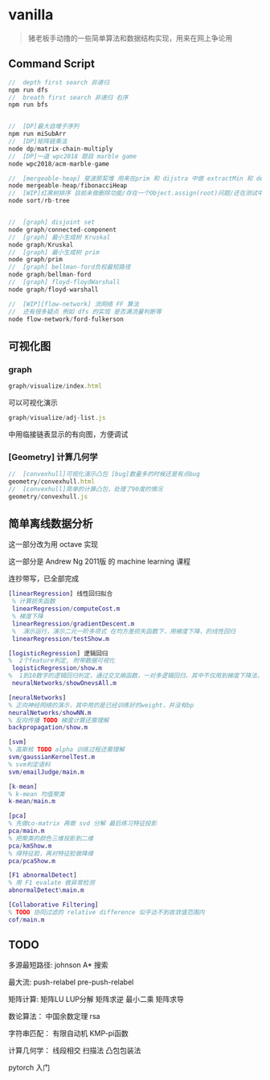 # vanilla

 > 猪老板手动撸的一些简单算法和数据结构实现，用来在网上争论用

## Command Script
``` javascript
//  depth first search 非递归
npm run dfs
//  breath first search 非递归 右序
npm run bfs


//  [DP]最大自增子序列  
npm run miSubArr
//  [DP]矩阵链乘法
node dp/matrix-chain-multiply
//  [DP]一道 wpc2018 题目 marble game
node wpc2018/acm-marble-game

//  [mergeable-heap] 斐波那契堆 用来在prim 和 dijstra 中做 extractMin 和 decrease key
node mergeable-heap/fibonacciHeap
//  [WIP]红黑树排序 目前未做删除功能/存在一个Object.assign(root)问题/还在测试中
node sort/rb-tree


//  [graph] disjoint set
node graph/connected-component
//  [graph] 最小生成树 Kruskal
node graph/Kruskal
//  [graph] 最小生成树 prim
node graph/prim
//  [graph] bellman-ford负权最短路径
node graph/bellman-ford
//  [graph] floyd-floydWarshall
node graph/floyd-warshall

//  [WIP][flow-network] 流网络 FF 算法
//  还有很多疑点 例如 dfs 的实现 是否满流量判断等
node flow-network/ford-fulkerson

```

## 可视化图
### graph

``` javascript
graph/visualize/index.html
```
可以可视化演示
``` javascript
graph/visualize/adj-list.js
```
中用临接链表显示的有向图，方便调试

###  [Geometry] 计算几何学
``` javascript
//  [convexhull]可视化演示凸包 [bug]数量多的时候还是有点bug
geometry/convexhull.html
//  [convexhull]简单的计算凸包，处理了90度的情况
geometry/convexhull.js
```

## 简单离线数据分析

 这一部分改为用 octave 实现

 这一部分是 Andrew Ng 2011版 的 machine learning 课程

 连抄带写，已全部完成

``` matlab
[linearRegression] 线性回归拟合
 % 计算损失函数
 linearRegression/computeCost.m
 % 梯度下降
 linearRegression/gradientDescent.m
 %  演示运行，演示二元一阶多项式 在均方差损失函数下，用梯度下降，的线性回归
 linearRegression/testShow.m

[logisticRegression] 逻辑回归
%  2个feature判定, 附带数据可视化
 logisticRegression/show.m
%  1到10数字的逻辑回归判定，通过交叉熵函数，一对多逻辑回归，其中不仅用到梯度下降法，还用到了梯度检查法
 neuralNetworks/showOnevsAll.m

[neuralNetworks]
% 正向神经网络的演示，其中用的是已经训练好的weight，并没有bp
neuralNetworks/showNN.m
% 反向传播 TODO 梯度计算还需理解
backpropagation/show.m

[svm]
% 高斯核 TODO alpha 训练过程还需理解
svm/gaussianKernelTest.m
% svm判定语料
svm/emailJudge/main.m

[k-mean]
% k-mean 均值聚类
k-mean/main.m

[pca]
% 先做co-matrix 再做 svd 分解 最后练习特征投影
pca/main.m
% 把聚类的颜色三维投影到二维
pca/kmShow.m
% 得特征脸，再对特征脸做降维
pca/pcaShow.m

[F1 abnormalDetect]
% 用 F1 evalate 做异常检测
abnormalDetect\main.m

[Collaborative Filtering]
% TODO 协同过滤的 relative difference 似乎达不到收敛值范围内
cof/main.m
```


## TODO
多源最短路径:
johnson
A* 搜索

最大流:
push-relabel
pre-push-relabel

矩阵计算:
矩阵LU LUP分解
矩阵求逆
最小二乘
矩阵求导

数论算法：
中国余数定理
rsa

字符串匹配：
有限自动机
KMP-pi函数

计算几何学：
线段相交
扫描法
凸包包装法

pytorch 入门
